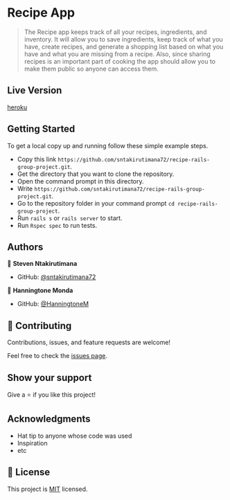 # Recipe App
> The Recipe app keeps track of all your recipes, ingredients, and inventory. It will allow you to save ingredients, keep track of what you have, create recipes, and generate a shopping list based on what you have and what you are missing from a recipe. Also, since sharing recipes is an important part of cooking the app should allow you to make them public so anyone can access them.

## Live Version

[heroku](https://hansty-recipe-app.herokuapp.com/)


## Getting Started
To get a local copy up and running follow these simple example steps.

- Copy this link `https://github.com/sntakirutimana72/recipe-rails-group-project.git`.
- Get the directory that you want to clone the repository.
- Open the command prompt in this directory.
- Write `https://github.com/sntakirutimana72/recipe-rails-group-project.git`.
- Go to the repository folder in your command prompt `cd recipe-rails-group-project`.
- Run `rails s` or `rails server` to start.
- Run `Rspec spec` to run tests.

## Authors

👤 **Steven Ntakirutimana**

- GitHub: [@sntakirutimana72](https://github.com/sntakirutimana72)


👤 **Hanningtone Monda**

- GitHub: [@HanningtoneM](https://github.com/HanningtoneM)


## 🤝 Contributing

Contributions, issues, and feature requests are welcome!

Feel free to check the [issues page](../../issues/).

## Show your support

Give a ⭐️ if you like this project!

## Acknowledgments

- Hat tip to anyone whose code was used
- Inspiration
- etc

## 📝 License

This project is [MIT](./LICENSE) licensed.
